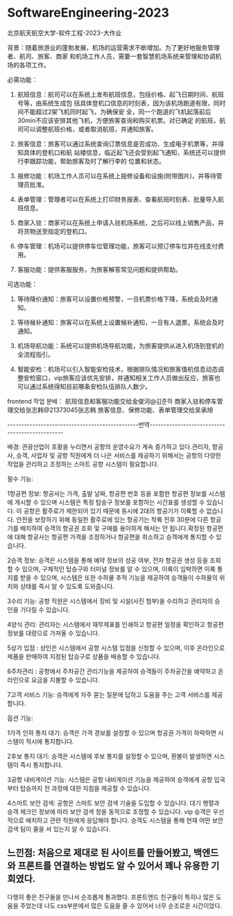 # SoftwareEngineering-2023

北京航天航空大学-软件工程-2023-大作业

背景：随着旅游业的蓬勃发展，机场的运营需求不断增加。为了更好地服务管理者、航司、旅客、商家 和机场工作人员，需要一套智慧机场系统来管理和协调机场的各项工作。

必需功能：

1. 航班信息：航司可以在系统上发布航班信息，包括价格、起飞日期时间、航班号等，由系统生成包 括具体登机口信息的时刻表，因为该机场跑道有限，同时间不能超过2架飞机同时起飞，为确保安 全，同一个跑道的飞机起落前后30min不应该安排其他飞机，方便旅客查询和购买机票。对已确定 的航班，航司可以调整航班价格，或者取消航班，并通知旅客。

2. 旅客信息：旅客可以通过系统查询订票信息是否成功、生成电子机票等，并得知具体的登机口和航 站楼信息，临近起飞还会受到起飞通知，系统还可以提供行李跟踪功能，帮助旅客及时了解行李的 位置和状态。

3. 报修功能：机场工作人员可以在系统上报修设备和设施(附带图片)，并等待管理员批准。

4. 表单管理：管理者可以在系统上打印财务报表、查看航班时刻表、批量导入航班信息。

5. 商家入驻：商家可以在系统上申请入驻机场系统，之后可以线上销售产品，并将货物送至指定的登机口。

6. 停车管理：机场可以提供停车位管理功能，旅客可以预订停车位并在线支付费用。

7. 客服功能：提供客服服务，为旅客解答常见问题和提供帮助。

可选功能：

1. 等待降价通知：旅客可以设置价格预警，一旦机票价格下降，系统会及时通知。

2. 等待候补通知：旅客可以在系统上设置候补通知，一旦有人退票，系统会及时通知。

3. 机场导航功能：系统可以提供机场导航功能，为旅客提供从进入机场到登机的全流程指引。

4. 智能安检：机场可以引入智能安检技术，根据排队情况和旅客值机信息动态调整安检窗口，vip旅客应该优先安排，并通知相关工作人员做出反应，旅客也可以通过系统得知目前哪条安检队伍排队人数少。

frontend 작업 분배：
航班信息和客服功能交给金俊河@김준하 
商家入驻和停车管理交给张志韩@21373045张志韩 
旅客信息、保修功能、表单管理交给吴承旭


-----------------------------------------------번역-----------------------------------------------

배경: 관광산업이 호황을 누리면서 공항의 운영수요가 계속 증가하고 있다.관리자, 항공사, 승객, 사업자 및 공항 직원에게 더 나은 서비스를 제공하기 위해서는 공항의 다양한 작업을 관리하고 조정하는 스마트 공항 시스템이 필요합니다.

필수 기능:

1항공편 정보: 항공사는 가격, 출발 날짜, 항공편 번호 등을 포함한 항공편 정보를 시스템에 게시할 수 있으며 시스템은 특정 탑승구 정보를 포함하는 시간표를 생성할 수 있습니다. 이 공항은 활주로가 제한되어 있기 때문에 동시에 2대의 항공기가 이륙할 수 없습니다. 안전을 보장하기 위해 동일한 활주로에 있는 항공기는 착륙 전후 30분에 다른 항공기를 배치하여 승객의 항공권 조회 및 구매를 용이하게 해서는 안 됩니다.확정된 항공편에 대해 항공사는 항공편 가격을 조정하거나 항공편을 취소하고 승객에게 통지할 수 있습니다.

2승객 정보: 승객은 시스템을 통해 예약 정보의 성공 여부, 전자 항공권 생성 등을 조회할 수 있으며, 구체적인 탑승구와 터미널 정보를 알 수 있으며, 이륙이 임박하면 이륙 통지를 받을 수 있으며, 시스템은 또한 수하물 추적 기능을 제공하여 승객들이 수하물의 위치와 상태를 즉시 알 수 있도록 도와줍니다.

3수리 기능: 공항 직원은 시스템에서 장비 및 시설(사진 첨부)을 수리하고 관리자의 승인을 기다릴 수 있습니다.

4양식 관리: 관리자는 시스템에서 재무제표를 인쇄하고 항공편 일정을 확인하고 항공편 정보를 대량으로 가져올 수 있습니다.

5상가 입점 : 상인은 시스템에서 공항 시스템 입점을 신청할 수 있으며, 이후 온라인으로 제품을 판매하여 지정된 탑승구로 상품을 배송할 수 있습니다.

6주차관리 : 공항에서 주차공간 관리기능을 제공하여 승객들이 주차공간을 예약하고 온라인으로 요금을 지불할 수 있습니다.

7고객 서비스 기능: 승객에게 자주 묻는 질문에 답하고 도움을 주는 고객 서비스를 제공합니다.

옵션 기능:

1가격 인하 통지 대기: 승객은 가격 경보를 설정할 수 있으며 항공권 가격이 하락하면 시스템이 적시에 통지합니다.

2후보 통지 대기: 승객은 시스템에 후보 통지를 설정할 수 있으며, 환불이 발생하면 시스템이 즉시 통지합니다.

3공항 내비게이션 기능: 시스템은 공항 내비게이션 기능을 제공하여 승객에게 공항 입국부터 탑승까지 전 과정에 대한 지침을 제공할 수 있습니다.

4스마트 보안 검색: 공항은 스마트 보안 검색 기술을 도입할 수 있습니다. 대기 행렬과 승객 체크인 정보에 따라 보안 검색 창을 동적으로 조정할 수 있습니다. vip 승객은 우선적으로 배치하고 관련 직원에게 응답해야 합니다. 승객도 시스템을 통해 현재 어떤 보안 검색 팀이 줄을 서 있는지 알 수 있습니다.

느낀점: 처음으로 제대로 된 사이트를 만들어봤고, 백엔드와 프론트를 연결하는 방법도 알 수 있어서 꽤나 유용한 기회였다.
--------------------------------------------------------------------------------------------------------------------

다행히 좋은 친구들을 만나서 순조롭게 통과했다. 프론트엔드 친구들이 특히나 많은 도움을 주었는데 나도 css부분에서 많은 도움을 줄 수 있어서 너무 순조로운 시간이었다.
